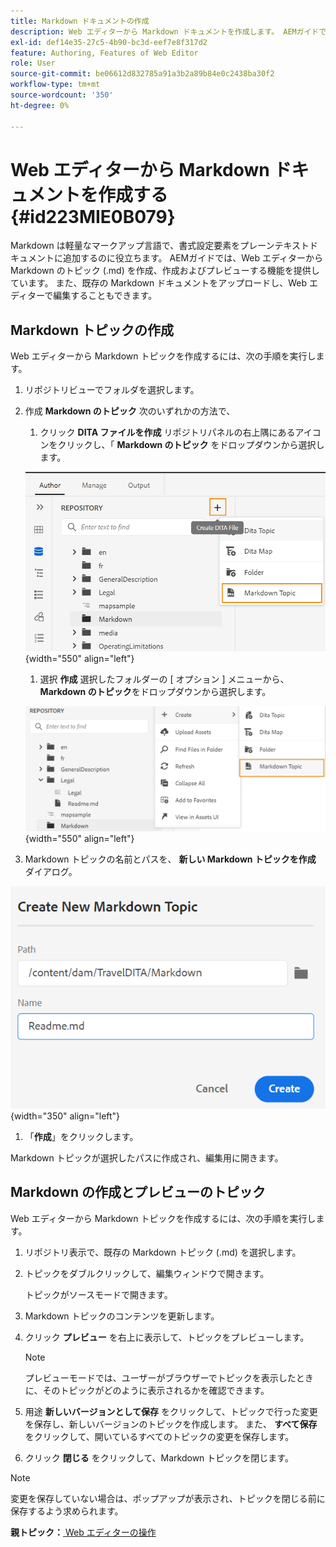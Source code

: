 ```yaml
---
title: Markdown ドキュメントの作成
description: Web エディターから Markdown ドキュメントを作成します。 AEMガイドで、Markdown トピックを作成、作成およびプレビューする方法について説明します。
exl-id: def14e35-27c5-4b90-bc3d-eef7e8f317d2
feature: Authoring, Features of Web Editor
role: User
source-git-commit: be06612d832785a91a3b2a89b84e0c2438ba30f2
workflow-type: tm+mt
source-wordcount: '350'
ht-degree: 0%

---
```


# Web エディターから Markdown ドキュメントを作成する {#id223MIE0B079}

Markdown は軽量なマークアップ言語で、書式設定要素をプレーンテキストドキュメントに追加するのに役立ちます。 AEMガイドでは、Web エディターから Markdown のトピック (.md) を作成、作成およびプレビューする機能を提供しています。 また、既存の Markdown ドキュメントをアップロードし、Web エディターで編集することもできます。

## Markdown トピックの作成

Web エディターから Markdown トピックを作成するには、次の手順を実行します。

1. リポジトリビューでフォルダを選択します。
1. 作成 **Markdown のトピック** 次のいずれかの方法で、
   1. クリック **DITA ファイルを作成** リポジトリパネルの右上隅にあるアイコンをクリックし、「 **Markdown のトピック** をドロップダウンから選択します。

   ![](images/create-markdown-dita-topic.png){width="550" align="left"}

   1. 選択 **作成** 選択したフォルダーの [ オプション ] メニューから、 **Markdown のトピック**&#x200B;をドロップダウンから選択します。

   ![](images/create-markdown-options-menu.png){width="550" align="left"}

1. Markdown トピックの名前とパスを、 **新しい Markdown トピックを作成** ダイアログ。

![](images/create-markdown-dialog.png){width="350" align="left"}

1. 「**作成**」をクリックします。

Markdown トピックが選択したパスに作成され、編集用に開きます。

## Markdown の作成とプレビューのトピック

Web エディターから Markdown トピックを作成するには、次の手順を実行します。

1. リポジトリ表示で、既存の Markdown トピック (.md) を選択します。
1. トピックをダブルクリックして、編集ウィンドウで開きます。

   トピックがソースモードで開きます。

1. Markdown トピックのコンテンツを更新します。
1. クリック **プレビュー** を右上に表示して、トピックをプレビューします。

   >[!NOTE]
   >
   > プレビューモードでは、ユーザーがブラウザーでトピックを表示したときに、そのトピックがどのように表示されるかを確認できます。

1. 用途 **新しいバージョンとして保存** をクリックして、トピックで行った変更を保存し、新しいバージョンのトピックを作成します。 また、 **すべて保存** をクリックして、開いているすべてのトピックの変更を保存します。

1. クリック **閉じる** をクリックして、Markdown トピックを閉じます。

>[!NOTE]
>
> 変更を保存していない場合は、ポップアップが表示され、トピックを閉じる前に保存するよう求められます。

**親トピック：**[ Web エディターの操作](web-editor.md)
